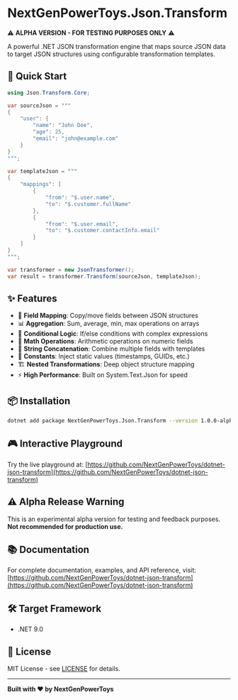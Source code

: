 # NextGenPowerToys.Json.Transform

⚠️ **ALPHA VERSION - FOR TESTING PURPOSES ONLY** ⚠️

A powerful .NET JSON transformation engine that maps source JSON data to target JSON structures using configurable transformation templates.

## 🚀 Quick Start

```csharp
using Json.Transform.Core;

var sourceJson = """
{
    "user": {
        "name": "John Doe",
        "age": 25,
        "email": "john@example.com"
    }
}
""";

var templateJson = """
{
    "mappings": [
        {
            "from": "$.user.name",
            "to": "$.customer.fullName"
        },
        {
            "from": "$.user.email",
            "to": "$.customer.contactInfo.email"
        }
    ]
}
""";

var transformer = new JsonTransformer();
var result = transformer.Transform(sourceJson, templateJson);
```

## ✨ Features

- 🔄 **Field Mapping**: Copy/move fields between JSON structures  
- 📊 **Aggregation**: Sum, average, min, max operations on arrays  
- 🎯 **Conditional Logic**: If/else conditions with complex expressions  
- 🧮 **Math Operations**: Arithmetic operations on numeric fields  
- 🔗 **String Concatenation**: Combine multiple fields with templates  
- 📝 **Constants**: Inject static values (timestamps, GUIDs, etc.)  
- 🏗️ **Nested Transformations**: Deep object structure mapping  
- ⚡ **High Performance**: Built on System.Text.Json for speed  

## 📦 Installation

```bash
dotnet add package NextGenPowerToys.Json.Transform --version 1.0.0-alpha
```

## 🎮 Interactive Playground

Try the live playground at: [https://github.com/NextGenPowerToys/dotnet-json-transform](https://github.com/NextGenPowerToys/dotnet-json-transform)

## ⚠️ Alpha Release Warning

This is an experimental alpha version for testing and feedback purposes. **Not recommended for production use.**

## 📚 Documentation

For complete documentation, examples, and API reference, visit:
[https://github.com/NextGenPowerToys/dotnet-json-transform](https://github.com/NextGenPowerToys/dotnet-json-transform)

## 🛠️ Target Framework

- .NET 9.0

## 📄 License

MIT License - see [LICENSE](https://github.com/NextGenPowerToys/dotnet-json-transform/blob/main/LICENSE) for details.

---

**Built with ❤️ by NextGenPowerToys**
